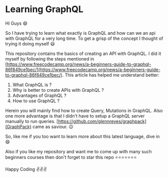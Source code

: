 # Learning GraphQL

Hi Guys :smile:

So I have trying to learn what exactly is GraphQL and how can we an api with GraphQL for a very long time. To get a grisp of the concept I thought of trying it doing myself :smiley:

This repository contains the basics of creating an API with GraphQL. I did it myself by following the steps mentioned in [https://www.freecodecamp.org/news/a-beginners-guide-to-graphql-86f849ce1bec/](https://www.freecodecamp.org/news/a-beginners-guide-to-graphql-86f849ce1bec/). This article has helped me understand better:

1. What GraphQL is ?
2. Why is better to create APIs with GraphQL ?
3. Advantages of GraphQL ?
4. How to use GraphQL ?

Herein you will mainly find how to create Query, Mutations in GraphQL. Also one more advantage is that I didn't have to setup a GraphQL server manually to run queries. [https://github.com/glennreyes/graphpack](GraphPack) came as saviour. :wink:

So, like me if you too want to learn more about this latest language, dive in :smile:

Also if you like my repository and want me to come up with many such beginners courses then don't forget to star this repo :star::star::star::star::star::star::star:

Happy Coding :v::v::v:


